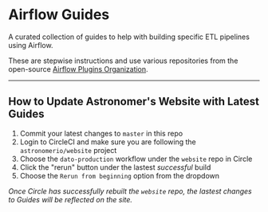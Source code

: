 # Airflow Guides
A curated collection of guides to help with building specific ETL pipelines using Airflow.

These are stepwise instructions and use various repositories from the open-source [Airflow Plugins Organization](https://github.com/airflow-plugins).

---

## How to Update Astronomer's Website with Latest Guides
1) Commit your latest changes to `master` in this repo
2) Login to CircleCI and make sure you are following the `astronomerio/website` project
3) Choose the `dato-production` workflow under the `website` repo in Circle
4) Click the "rerun" button under the lastest _successful_ build
5) Choose the `Rerun from beginning` option from the dropdown

_Once Circle has successfully rebuilt the `website` repo, the lastest changes to Guides will be reflected on the site._
